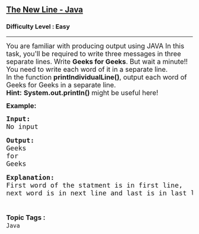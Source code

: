 <h2><a href="https://www.geeksforgeeks.org/problems/the-new-line-java/1?page=1&sortBy=accuracy">The New Line - Java</a></h2><h3>Difficulty Level : Easy</h3><hr><div class="problems_problem_content__Xm_eO"><p><span style="font-size:18px">You are familiar with producing output using JAVA In this task, you'll be required to write three messages in three separate lines. Write <strong>Geeks for Geeks</strong>. But wait a minute!! You need to write each word of it in a separate line.<br>
In the function <strong>printIndividualLine()</strong>, output each word of Geeks for Geeks in a separate line.</span><br>
<span style="font-size:18px"><strong>Hint:</strong> <strong>System.out.println()</strong> might be useful here!</span></p>

<p><strong><span style="font-size:18px">Example:</span></strong></p>

<pre><span style="font-size:18px"><strong>Input:</strong>
No input</span>

<span style="font-size:18px"><strong>Output:</strong>
Geeks
for
Geeks</span>

<span style="font-size:18px"><strong>Explanation:</strong>
First word of the statment is in first line, 
next word is in next line and last is in last line.</span></pre>
</div><br><p><span style=font-size:18px><strong>Topic Tags : </strong><br><code>Java</code>&nbsp;